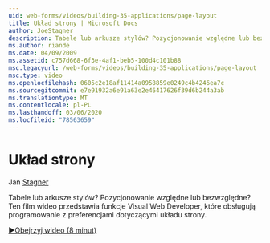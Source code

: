 ```yaml
---
uid: web-forms/videos/building-35-applications/page-layout
title: Układ strony | Microsoft Docs
author: JoeStagner
description: Tabele lub arkusze stylów? Pozycjonowanie względne lub bezwzględne? Ten film wideo przedstawia funkcje Visual Web Developer, które obsługują programowanie z yo...
ms.author: riande
ms.date: 04/09/2009
ms.assetid: c757d668-6f3e-4af1-beb5-100d4c101b88
msc.legacyurl: /web-forms/videos/building-35-applications/page-layout
msc.type: video
ms.openlocfilehash: 0605c2e18af11414a0958859e0249c4b4246ea7c
ms.sourcegitcommit: e7e91932a6e91a63e2e46417626f39d6b244a3ab
ms.translationtype: MT
ms.contentlocale: pl-PL
ms.lasthandoff: 03/06/2020
ms.locfileid: "78563659"
---
```

# <a name="page-layout"></a>Układ strony

Jan [Stagner](https://github.com/JoeStagner)

Tabele lub arkusze stylów? Pozycjonowanie względne lub bezwzględne? Ten film wideo przedstawia funkcje Visual Web Developer, które obsługują programowanie z preferencjami dotyczącymi układu strony.

[&#9654;Obejrzyj wideo (8 minut)](https://channel9.msdn.com/Blogs/ASP-NET-Site-Videos/page-layout)
